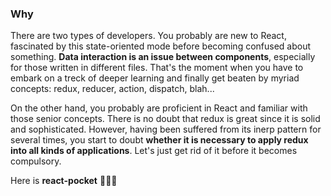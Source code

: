 ### Why
There are two types of developers. You probably are new to React, fascinated by this state-oriented mode before becoming confused about something. **Data interaction is an issue between components**, especially for those written in different files. That's the moment when you have to embark on a treck of deeper learning and finally get beaten by myriad concepts: redux, reducer, action, dispatch, blah...

On the other hand, you probably are proficient in React and familiar with those senior concepts. There is no doubt that redux is great since it is solid and sophisticated. However, having been suffered from its inerp pattern for several times, you start to doubt **whether it is necessary to apply redux into all kinds of applications**. Let's just get rid of it before it becomes compulsory.

Here is **react-pocket** 👏👏👏
